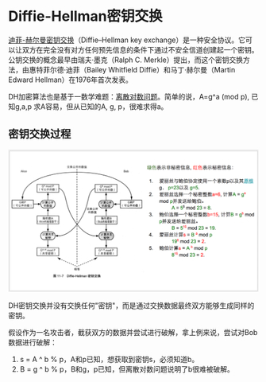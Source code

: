 # **Diffie-Hellman密钥交换**

[迪菲-赫尔曼密钥交换](https://en.wikipedia.org/wiki/Diffie%E2%80%93Hellman_key_exchange)（Diffie–Hellman key exchange）是一种安全协议。它可以让双方在完全没有对方任何预先信息的条件下通过不安全信道创建起一个密钥。公钥交换的概念最早由瑞夫·墨克（Ralph C. Merkle）提出，而这个密钥交换方法，由惠特菲尔德·迪菲（Bailey Whitfield Diffie）和马丁·赫尔曼（Martin Edward Hellman）在1976年首次发表。

DH加密算法也是基于一数学难题：[离散对数问题](https://en.wikipedia.org/wiki/Discrete_logarithm)。简单的说，A=g^a \(mod p\),  已知g,a,p 求A容易，但从已知的A, g, p，很难求得a。

## 密钥交换过程

![](/assets/dh.png)

DH密钥交换并没有交换任何"密钥"，而是通过交换数据最终双方能够生成同样的密钥。

假设作为一名攻击者，截获双方的数据并尝试进行破解，拿上例来说，尝试对Bob数据进行破解：

1. s = A ^ b % p，A和p已知，想获取到密钥s，必须知道b。
2. B = g ^ b % p，B和g，p已知，但离散对数问题说明了b很难被破解。






